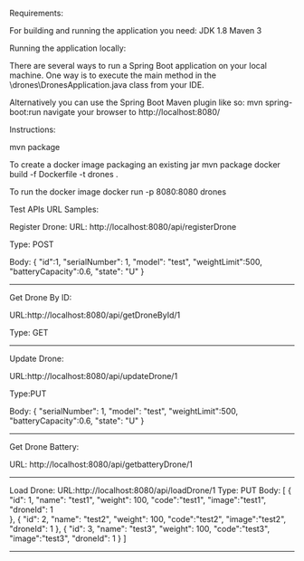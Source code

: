 
Requirements:

For building and running the application you need:
JDK 1.8
Maven 3

Running the application locally:

There are several ways to run a Spring Boot application on your local machine.
One way is to execute the main method in the \drones\DronesApplication.java class from your IDE.

Alternatively you can use the Spring Boot Maven plugin like so:
mvn spring-boot:run
navigate your browser to http://localhost:8080/

Instructions:

mvn package

To create a docker image packaging an existing jar
mvn package
docker build -f Dockerfile -t drones .  


To run the docker image
docker run -p 8080:8080 drones

Test APIs URL Samples:

Register Drone: 
  URL: http://localhost:8080/api/registerDrone
  
  Type: POST
  
  Body: 
   {
  "id":1,
  "serialNumber": 1,
  "model": "test",
  "weightLimit":500,
  "batteryCapacity":0.6,
  "state": "U"
 }
 
------------------------------------
Get Drone By ID:

  URL:http://localhost:8080/api/getDroneById/1
  
  Type: GET

------------------------------------
Update Drone:

 URL:http://localhost:8080/api/updateDrone/1
 
 Type:PUT
 
 Body: 
 {
  "serialNumber": 1,
  "model": "test",
  "weightLimit":500,
  "batteryCapacity":0.6,
  "state": "U"
 }

-------------------------------------
Get Drone Battery:

 URL: http://localhost:8080/api/getbatteryDrone/1
 
-------------------------------------
Load Drone:
   URL:http://localhost:8080/api/loadDrone/1
   Type: PUT
   Body: 
     [
    {
      "id": 1,
      "name": "test1",
      "weight": 100,
      "code":"test1",
      "image":"test1",
       "droneId": 1    
    },
    {
      "id": 2,
      "name": "test2",
      "weight": 100,
      "code":"test2",
      "image":"test2",
      "droneId": 1
    },
    {
      "id": 3,
      "name": "test3",
      "weight": 100,
      "code":"test3",
      "image":"test3",
      "droneId": 1
    }
]

------------------------------------------------------------------------
